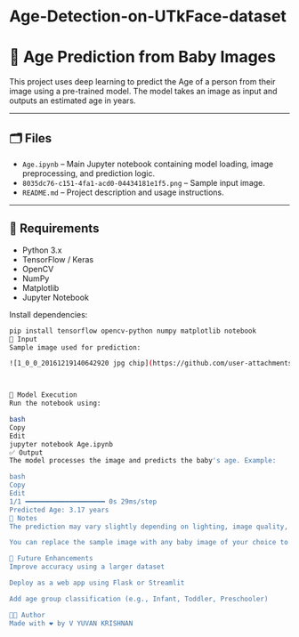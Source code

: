 # Age-Detection-on-UTkFace-dataset
# 🧒 Age Prediction from Baby Images

This project uses deep learning to predict the Age of a person from their image using a pre-trained model. The model takes an image as input and outputs an estimated age in years.

---

## 🗂 Files

- `Age.ipynb` – Main Jupyter notebook containing model loading, image preprocessing, and prediction logic.
- `8035dc76-c151-4fa1-acd0-04434181e1f5.png` – Sample input image.
- `README.md` – Project description and usage instructions.

---

## 🔧 Requirements

- Python 3.x
- TensorFlow / Keras
- OpenCV
- NumPy
- Matplotlib
- Jupyter Notebook

Install dependencies:

```bash
pip install tensorflow opencv-python numpy matplotlib notebook
📸 Input
Sample image used for prediction:

![1_0_0_20161219140642920 jpg chip](https://github.com/user-attachments/assets/e50d5a32-56b9-4176-bb23-0e78fd97d3e9)



🧠 Model Execution
Run the notebook using:

bash
Copy
Edit
jupyter notebook Age.ipynb
✅ Output
The model processes the image and predicts the baby's age. Example:

bash
Copy
Edit
1/1 ━━━━━━━━━━━━━━━━━━━━ 0s 29ms/step
Predicted Age: 3.17 years
📝 Notes
The prediction may vary slightly depending on lighting, image quality, and expression.

You can replace the sample image with any baby image of your choice to test.

📌 Future Enhancements
Improve accuracy using a larger dataset

Deploy as a web app using Flask or Streamlit

Add age group classification (e.g., Infant, Toddler, Preschooler)

👨‍💻 Author
Made with ❤️ by V YUVAN KRISHNAN

